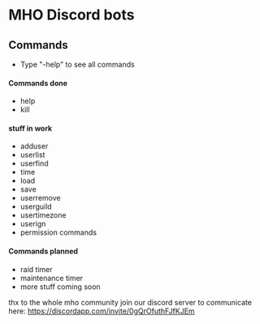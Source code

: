 # MHO Discord bots

## Commands
- Type "-help" to see all commands

#### Commands done
- help
- kill
#### stuff in work
- adduser
- userlist
- userfind
- time
- load
- save
- userremove
- userguild
- usertimezone
- userign
- permission commands
#### Commands planned
- raid timer
- maintenance timer
- more stuff coming soon

thx to the whole mho community
join our discord server to communicate
here: https://discordapp.com/invite/0gQrOfuthFJfKJEm